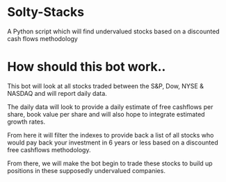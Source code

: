 # Solty-Stacks
A Python script which will find undervalued stocks based on a discounted cash flows methodology

# How should this bot work..

This bot will look at all stocks traded between the S&P, Dow, NYSE & NASDAQ and will report daily data.

The daily data will look to provide a daily estimate of free cashflows per share, book value per share and will also hope to integrate estimated growth rates. 

From here it will filter the indexes to provide back a list of all stocks who would pay back your investment in 6 years or less based on a discounted free cashflows methodology. 

From there, we will make the bot begin to trade these stocks to build up positions in these supposedly undervalued companies. 


